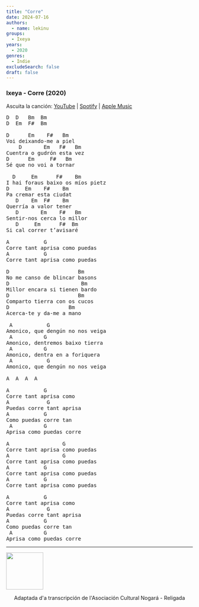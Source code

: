 ```yaml
---
title: "Corre"
date: 2024-07-16
authors:
  - name: lekinu
groups:
  - Ixeya
years:
  - 2020
genres:
  - Indie
excludeSearch: false
draft: false
---
```


### Ixeya - Corre (2020)

Ascuita la canción: [YouTube](https://www.youtube.com/watch?v=YWElGHHIG2Y) | [Spotify](https://open.spotify.com/track/1dtK6vSEsSS9jo7ERGRJqh?si=f5f039ce3d4c412c) | [Apple Music](https://music.apple.com/es/album/corre-aragon%C3%A9s/1542968686?i=1542968687)

<pre>
D  D   Bm  Bm
D  Em  F#  Bm

D      Em    F#   Bm
Voi deixando‐me a piel
    D       Em   F#   Bm
Cuentra o gudrón esta vez
D      Em     F#   Bm
Sé que no voi a tornar

  D     Em      F#    Bm
I hai foraus baixo os míos pietz
D     Em    F#    Bm
Pa cremar esta ciudat
   D    Em  F#    Bm
Querría a valor tener
   D       Em    F#   Bm
Sentir‐nos cerca lo millor
   D     Em      F#  Bm
Si cal correr t’avisaré

A           G
Corre tant aprisa como puedas
A           G
Corre tant aprisa como puedas

D                      Bm
No me canso de blincar basons
D                       Bm
Millor encara si tienen bardo
D                      Bm
Comparto tierra con os cucos
D                   Bm
Acerca‐te y da‐me a mano

 A           G
Amonico, que dengún no nos veiga
 A          G
Amonico, dentremos baixo tierra
 A          G
Amonico, dentra en a foriquera
 A           G
Amonico, que dengún no nos veiga

A  A  A  A

A           G
Corre tant aprisa como
A            G
Puedas corre tant aprisa
A           G
Como puedas corre tan
 A          G
Aprisa como puedas corre

A                 G
Corre tant aprisa como puedas
A                 G
Corre tant aprisa como puedas
A           G
Corre tant aprisa como puedas
A           G
Corre tant aprisa como puedas

A           G
Corre tant aprisa como
A            G
Puedas corre tant aprisa
A           G
Como puedas corre tan
 A          G
Aprisa como puedas corre
</pre>

---

<a href="https://creativecommons.org/licenses/by-nc-sa/4.0/deed.an"><img style="vertical-align:middle" src="/acordes/by-nc-sa.png" alt="" width="100"/></a><p style="text-align:center">Adaptada d'a transcripción de l'Asociación Cultural Nogará - Religada</p>

